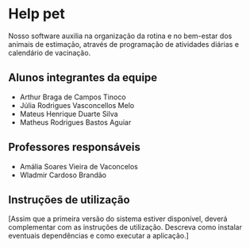 # Help pet

Nosso software auxilia na organização da rotina e no bem-estar dos animais de estimação, através de programação de atividades diárias e calendário de vacinação.

## Alunos integrantes da equipe

* Arthur Braga de Campos Tinoco
* Júlia Rodrigues Vasconcellos Melo
* Mateus Henrique Duarte Silva
* Matheus Rodrigues Bastos Aguiar

## Professores responsáveis

* Amália Soares Vieira de Vaconcelos
* Wladmir Cardoso Brandão

## Instruções de utilização

[Assim que a primeira versão do sistema estiver disponível, deverá complementar com as instruções de utilização. Descreva como instalar eventuais dependências e como executar a aplicação.]
